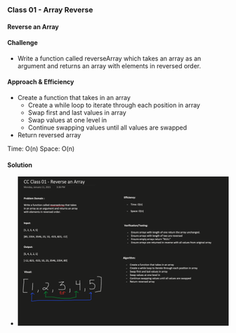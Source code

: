 ### **Class 01 - Array Reverse**

#### Reverse an Array

#### Challenge
- Write a function called reverseArray which takes an array as an argument and returns an array with elements in reversed order.

#### Approach & Efficiency
  - Create a function that takes in an array
	- Create a while loop to iterate through each position in array
	- Swap first and last values in array
	- Swap values at one level in
	- Continue swapping values until all values are swapped
  - Return reversed array 

  Time: O(n)
  Space: O(n)

#### Solution
- ![Array Reverse Whiteboard](assets/array-reverse.png)